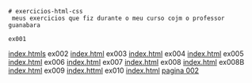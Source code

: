     # exercicios-html-css
     meus exercicios que fiz durante o meu curso cojm o professor guanabara

    ex001

<a href="https://vitorvilarindo.github.io/exercicios-html-css/ex001/index.html">index.htmls</a>
    ex002
<a href="https://vitorvilarindo.github.io/exercicios-html-css/ex002/index.html">index.html</a>
    ex003
<a href="https://vitorvilarindo.github.io/exercicios-html-css/ex003/index.html">index.html</a>
    ex004
<a href="https://vitorvilarindo.github.io/exercicios-html-css/ex004/index.html">index.html</a>
    ex005
<a href="https://vitorvilarindo.github.io/exercicios-html-css/ex005/index.html">index.html</a> 
    ex006
<a href="https://vitorvilarindo.github.io/exercicios-html-css/ex006/index.html">index.html</a>
    ex007
<a href="https://vitorvilarindo.github.io/exercicios-html-css/ex007/index.html">index.html</a>
    ex008
<a href="https://vitorvilarindo.github.io/exercicios-html-css/ex003/index.html">index.html</a>
    ex008B
<a href="https://vitorvilarindo.github.io/exercicios-html-css/ex008B/index.html">index.html</a>
    ex009
<a href="https://vitorvilarindo.github.io/exercicios-html-css/ex009/index.html">index.httml</a>
    ex010
<a href="https://vitorvilarindo.github.io/exercicios-html-css/ex0010/index.html">index.html</a>
<a href="https://vitorvilarindo.github.io/exercicios-html-css/ex0010/pag002.html">pagina 002</a>


 